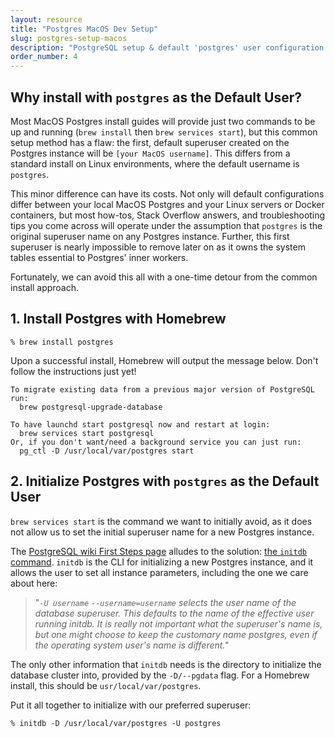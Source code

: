 ```yaml
---
layout: resource
title: "Postgres MacOS Dev Setup"
slug: postgres-setup-macos
description: "PostgreSQL setup & default 'postgres' user configuration for MacOS"
order_number: 4
---
```


## Why install with `postgres` as the Default User?

Most MacOS Postgres install guides will provide just two commands to be up and running (`brew install` then `brew services start`), but this common setup method has a flaw: the first, default superuser created on the Postgres instance will be `[your MacOS username]`.  This differs from a standard install on Linux environments, where the default username is `postgres`.

This minor difference can have its costs. Not only will default configurations differ between your local MacOS Postgres and your Linux servers or Docker containers, but most how-tos, Stack Overflow answers, and troubleshooting tips you come across will operate under the assumption that `postgres` is the original superuser name on any Postgres instance. Further, this first superuser is nearly impossible to remove later on as it owns the system tables essential to Postgres' inner workers.

Fortunately, we can avoid this all with a one-time detour from the common install approach.

## 1. Install Postgres with Homebrew

```
% brew install postgres
```

Upon a successful install, Homebrew will output the message below. Don't follow the instructions just yet!

```
To migrate existing data from a previous major version of PostgreSQL run:
  brew postgresql-upgrade-database

To have launchd start postgresql now and restart at login:
  brew services start postgresql
Or, if you don't want/need a background service you can just run:
  pg_ctl -D /usr/local/var/postgres start
```

## 2.  Initialize Postgres with `postgres` as the Default User

`brew services start` is the command we want to initially avoid, as it does not allow us to set the initial superuser name for a new Postgres instance.

The [PostgreSQL wiki First Steps page](https://wiki.postgresql.org/wiki/First_steps) alludes to the solution: [the `initdb` command](https://www.postgresql.org/docs/9.5/app-initdb.html). `initdb` is the CLI for initializing a new Postgres instance, and it allows the user to set all instance parameters, including the one we care about here:

>"_`-U username`
>`--username=username` selects the user name of the database superuser. This defaults to the name of the effective user running initdb.
>It is really not important what the superuser's name is, but one might choose to keep the customary name postgres, even if the operating system user's name is different."_

The only other information that `initdb` needs is the directory to initialize the database cluster into, provided by the `-D/--pgdata` flag. For a Homebrew install, this should be `usr/local/var/postgres`.

Put it all together to initialize with our preferred superuser:

```
% initdb -D /usr/local/var/postgres -U postgres
```